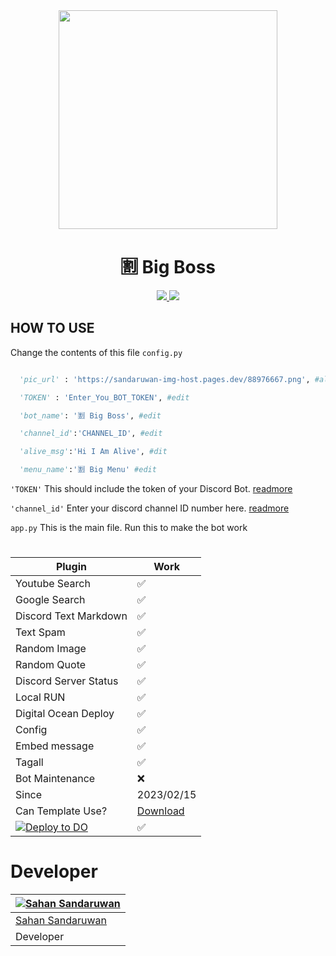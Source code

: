 


<div align="center">
  <img src="https://sandaruwan-img-host.pages.dev/88976667.png" width="350" height="350">



  <h1> 🈹 Big Boss</h1>
</div>


<p align="center">
  <a href="https://github.com/sahansandaruwan/bigboss/fork">
    <img src="https://img.shields.io/github/forks/sahansandaruwan/bigboss?label=Fork&style=social">
    
  </a>
  <a href="https://github.com/sahansandaruwan/bigboss/stargazers">
    <img src="https://img.shields.io/github/stars/sahansandaruwan/bigboss?style=social">
  </a>
</p>
















## HOW TO USE 
Change the contents of this file ```config.py ```

```python

  'pic_url' : 'https://sandaruwan-img-host.pages.dev/88976667.png', #alive_picture

  'TOKEN' : 'Enter_You_BOT_TOKEN', #edit

  'bot_name': '🈹 Big Boss', #edit

  'channel_id':'CHANNEL_ID', #edit

  'alive_msg':'Hi I Am Alive', #dit

  'menu_name':'🈹 Big Menu' #edit


```

```'TOKEN'``` This should include the token of your Discord Bot. [readmore](https://discordpy.readthedocs.io/en/stable/discord.html)

```'channel_id'``` Enter your discord channel ID number here. [readmore](https://support.discord.com/hc/en-us/articles/206346498-Where-can-I-find-my-User-Server-Message-ID-)

```app.py``` This is the main file. Run this to make the bot work
#

| Plugin     | Work |
| ---      | ---       |
| Youtube Search |   ✅       |
| Google Search     |     ✅      |
| Discord Text Markdown   |✅|
|Text Spam|✅|
|Random Image|✅|
|Random Quote|✅|
|Discord Server Status|✅|
|Local RUN|✅|
|Digital Ocean Deploy|✅|
|Config|✅|
|Embed message|✅|
|Tagall|✅|
|Bot Maintenance|❌|
|Since|2023/02/15|
|Can Template Use?|[Download](https://github.com/sahansandaruwan/bigboss/archive/refs/heads/master.zip)|
|[![Deploy to DO](https://www.deploytodo.com/do-btn-blue.svg)](https://cloud.digitalocean.com/apps/new?repo=https://github.com/sahansandaruwan/bigboss/tree/main)|✅|




# Developer
<div align="center">


| [![Sahan Sandaruwan](https://github.com/sahansandaruwan.png?size=150)](https://github.com/sahansandaruwan) | 
|----
 [Sahan Sandaruwan](https://github.com/sahansandaruwan) |
 Developer |
 
 </div>
 
 #
 
 


